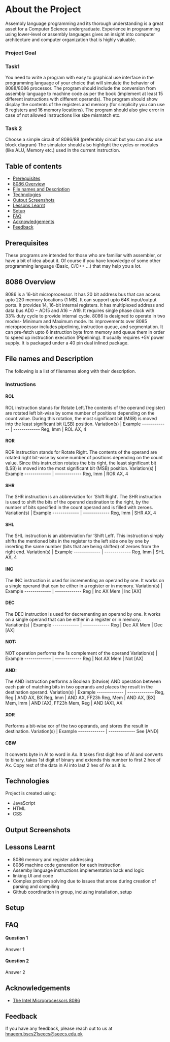 # About the Project

Assembly language programming and its thorough understanding is a great asset for a Computer Science undergraduate. Experience in programming using lower-level or assembly languages gives an insight into computer architecture and computer organization that is highly valuable. 

### Project Goal

### Task1

You need to write a program with easy to graphical use interface in the programming language of your choice that will simulate the behavior of 8088/8086 processor. The program should include the conversion from assembly language to machine code as per the book (implement at least 15 different instructions with different operands). 
The program should show display the contents of the registers and memory (for simplicity you can use 8 registers and 16 memory locations). 
The program should also give error in case of not allowed instructions like size mismatch etc.

### Task 2

Choose a simple circuit of 8086/88 (preferably circuit but you can also use block diagram) The simulator should also highlight the cycles or modules (like ALU, Memory etc.) used in the current instruction.

## Table of contents
* [Prerequisites](#Prerequisites)
* [8086 Overview](#8086-Overview)
* [File names and Description](#File-names-and-Description)
* [Technologies](#Technologies)
* [Output Screenshots](#Output-Screenshots)
* [Lessons Learnt](#Lessons-Learnt)
* [Setup](#Setup)
* [FAQ](#FAQ)
* [Acknowledgements](#Acknowledgements)
* [Feedback](#Feedback)

## Prerequisites

These programs are intended for those who are familiar with assembler, or have a bit of idea about it. Of course if you have knowledge of some other programming language (Basic, C/C++ ...) that may help you a lot.

## 8086 Overview

8086 is a 16-bit microprocessor. It has 20 bit address bus that can access upto 220 memory locations
(1 MB). It can support upto 64K input/output ports. It provides 14, 16-bit internal registers. It has
multiplexed address and data bus AD0 − AD15 and A16 − A19. It requires single phase clock with
33% duty cycle to provide internal cycle. 8086 is designed to operate in two modes- Minimum and
Maximum mode. Its improvements over 8085 microprocessor includes pipelining, instruction queue,
and segmentation. It can pre-fetch upto 6 instruction byte from memory and queue them in order
to speed up instruction execution (Pipelining). It usually requires +5V power supply. It is packaged
under a 40 pin dual inlined package.

## File names and Description
The following is a list of filenames along with their description.

### Instructions

#### ROL

ROL instruction stands for Rotate Left.The contents of the operand (register) are rotated left bit-wise by some number of positions depending on the count value. During this rotation, the most significant bit (MSB) is moved into the least significant bit (LSB) position.
Variation(s)  | Example
------------- | -------------
Reg, Imm  | ROL AX, 4

#### ROR

ROR instruction stands for Rotate Right. The contents of the operand are rotated right bit-wise by some number of positions depending on the count value. Since this instruction rotates the bits right, the least significant bit (LSB) is moved into the most significant bit (MSB) position.
Variation(s)  | Example
------------- | -------------
Reg, Imm  | ROR AX, 4

#### SHR

The SHR instruction is an abbreviation for ‘Shift Right’. The SHR instruction is used to shift the bits of the operand destination to the right, by the number of bits specified in the count operand and is filled with zeroes.
Variation(s)  | Example
------------- | -------------
Reg, Imm  | SHR AX, 4

#### SHL

The SHL instruction is an abbreviation for ‘Shift Left’. This instruction simply shifts the mentioned bits in the register to the left side one by one by inserting the same number (bits that are being shifted) of zeroes from the right end. 
Variation(s)  | Example
------------- | -------------
Reg, Imm  | SHL AX, 4

#### INC

The INC instruction is used for incrementing an operand by one. It works on a single operand that can be either in a register or in memory.
Variation(s)  | Example
------------- | -------------
Reg  | Inc AX
Mem  | Inc \[AX]

#### DEC

The DEC instruction is used for decrementing an operand by one. It works on a single operand that can be either in a register or in memory.
Variation(s)  | Example
------------- | -------------
Reg  | Dec AX
Mem  | Dec \[AX]

#### NOT:

NOT operation performs the 1s complement of the operand 
Variation(s)  | Example
------------- | -------------
Reg  | Not AX
Mem  | Not \[AX]

#### AND:

The AND instruction performs a Boolean (bitwise) AND operation between each pair of matching bits in two operands and places the result in the destination operand.
Variation(s)  | Example
------------- | -------------
Reg, Reg  | AND AX, BX
Reg, Imm  | AND AX, FF23h
Reg, Mem  | AND AX, \[BX]
Mem, Imm  | AND \[AX], FF23h
Mem, Reg  | AND \[AX], AX

#### XOR

Performs a bit-wise xor of the two operands, and stores the result in destination.
Variation(s)  | Example
------------- | -------------
See [AND]

#### CBW

It converts byte in Al to word in Ax. It takes first digit hex of Al and converts to binary, takes 1st digit of binary and extends this number to first 2 hex of Ax. Copy rest of the data in Al into last 2 hex of Ax as it is.

## Technologies

Project is created using:
* JavaScript 
* HTML
* CSS

## Output Screenshots


## Lessons Learnt

* 8086 memory and register addressing
* 8086 machine code generation for each instruction
* Assemby language instructions implementation back end logic
* linking UI and code 
* Complex problem solving due to issues that arose during creation of parsing and compiling
* Github coordination in group, inclusing installation, setup


## Setup

## FAQ

#### Question 1

Answer 1

#### Question 2

Answer 2


## Acknowledgements

 - [The Intel Microprocessors 8086 ](https://userpages.umbc.edu/~squire/intel_book.pdf)

## Feedback

If you have any feedback, please reach out to us at hnaeem.bscs21seecs@seecs.edu.pk
